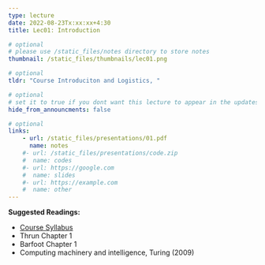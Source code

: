```yaml
---
type: lecture
date: 2022-08-23Tx:xx:xx+4:30
title: Lec01: Introduction

# optional
# please use /static_files/notes directory to store notes
thumbnail: /static_files/thumbnails/lec01.png

# optional
tldr: "Course Introduciton and Logistics, "

# optional
# set it to true if you dont want this lecture to appear in the updates section
hide_from_announcments: false

# optional
links:
    - url: /static_files/presentations/01.pdf
      name: notes
    #- url: /static_files/presentations/code.zip
    #  name: codes
    #- url: https://google.com
    #  name: slides
    #- url: https://example.com
    #  name: other
---
```

<!-- Other additional contents using markdown -->
**Suggested Readings:**
- [Course Syllabus](https://linklab-uva.github.io/robotlearning/syllabus/)
- Thrun Chapter 1
- Barfoot Chapter 1
- Computing machinery and intelligence, Turing (2009)
